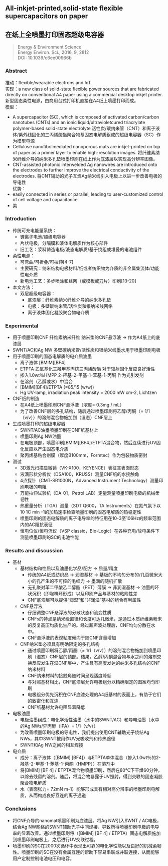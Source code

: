 ## All-inkjet-printed,solid-state flexible supercapacitors on paper  
## 在纸上全喷墨打印固态超级电容器

> Energy & Environment Science    
> Energy Environ. Sci., 2016, 9, 2812  
> DOI: 10.1039/c6ee00966b  

### Abstract
推动：flexible/wearable electrons and IoT  
实现：a new class of solid-state flexible power sources that are fabricated directly on conventional A4 paper using a commercial desktop inkjet printer.
新型固态柔性电源，由商用台式打印机直接在A4纸上喷墨打印而成。  
模型：
- A supercapacitor (SC), which is composed of activated carbon/carbon nanotubes (CNTs) and an ionic liquid/ultravioletcured triacrylate polymer-based solid-state electrolyte
活性炭/碳纳米管（CNT）和离子液体/紫外线固化的三丙烯酸酯聚合物基固态电解质组成的超级电容器（SC）作为模型电源  
- Cellulose nanofibrilmediated nanoporous mats are inkjet-printed on top of paper as a primer layer to enable high-resolution images.
将纤维素纳米纤维介导的纳米多孔垫喷墨印刷在纸上作为底漆层以实现高分辨率图像。
- CNT-assisted photonic interwelded Ag nanowires are introduced onto the electrodes to further improve the electrical conductivity of the electrodes.
将CNT辅助的光子互焊Ag纳米线引入电极上以进一步改善电极的导电性  
优势：
- easily connected in series or parallel, leading to user-customized control of cell voltage and capacitance
- 美

### Introduction

- 传统可充电能量系统：
  - 锂离子电池/超级电容器
  - 片状电极，分隔膜和液体电解质作为核心部件
  - 旧工艺：浆料铸造电极/液态电解质/基于绕组或堆叠的电池组件
- 柔性电源：
  - 可弯曲/可折叠/可拉伸[4-7]
  - 主要研究：纳米结构电极材料/纸或者纺织物为介质的非金属集流体/功能性电介质
  - 新电池工艺：多步喷涂和丝网（或模板或刀片）印刷[13-20]
- 本文方法：
  - 双层超级电容器：
    - 底漆层：纤维素纳米纤维介导的纳米多孔垫
    - 电极：多壁碳纳米管/活性炭和银纳米线网络
    - 离子液体固化凝胶聚合物电介质

### Experimental

- 用于喷墨印刷CNF 纤维素纳米纤维 纳米垫的CNF悬浮液 -> 作为A4纸上的底漆层
- SWNT/AC和Ag NW 多壁碳纳米管/活性炭和银纳米线墨水用于喷墨印刷电极
- 用于喷墨印刷的固态电解质的电介质油墨
  - 离子液体 [BMIM][BF4]
  - ETPTA 乙氧基化三羟甲基丙烷三丙烯酸酯 对于辐射固化反应良好活性
  - 掺入1.0wt％HMPP 2-羟基-2-甲基-1-苯基-1-丙酮 作为光引发剂
  - 在溶剂（乙醇或水）中混合
  - [BMIM][BF4]/ETPTA (=85/15 (w/w))
  - Hg UV-lamp, irradiation peak intensity = 2000 mW cm-2, Lichtzen
- CNF纸的制造
  - 在A4纸上喷墨印刷CNF悬浮液（浓度= 0.3mg / mL）
  - 为了改善CNF层的多孔结构，随后通过喷墨印刷将乙醇/丙酮（= 1/1（v/v））的溶剂混合物施加到（湿态）CNF层上
- 生成喷墨打印的超级电容器
  - SWNT/AC油墨喷墨印刷在CNF纸基材上
  - 喷墨印刷Ag NW油墨
  - 在电极顶部，喷墨印刷[BMIM][BF4]/ETPTA混合物，然后连续进行UV固化反应以产生固态电介质
  - 聚丙烯基粘合剂膜（厚度B100mm，Formtec）作为包装物质密封
- 测试
  - 3D激光扫描显微镜（VK-X100，KEYENCE）表征其表面形态
  - 液滴形状分析仪（DSA100，KRUSS）测量CNF纸的水接触角
  - 4点探针（CMT-SR1000N，Advanced Instrument Technology）测量印刷电极的电阻
  - 万能拉伸试验机（DA-01，Petrol LAB）定量测量喷墨印刷电极的机械柔韧性
  - 热重量分析（TGA）测量（SDT Q600，TA Instruments）在氮气氛下以10 1C min -1的加热速率检查喷墨印刷的固态电解质的热稳定性
  - 喷墨印刷的固态电解质的离子电导率的特征用在10-3至106Hz的频率范围内的AC阻抗表征
  - 恒电位仪/恒电流仪（VSP classic，Bio-Logic）在各种充电/放电条件下测量喷墨印刷的SC的电池性能

### Results and discussion

- 基材
  - 基材结构和性质以及油墨化学品/配方 -> 质量/精度
    - 传统的A4纸或纺织品 -> 润湿基材 -> 基板的不均匀分布的/几百微米大小的孔产生的不可控的毛细力 -> 墨滴的随机扩散
    - 无孔聚对苯二甲酸乙二醇酯（PET）薄膜 -> 非润湿基材 -> 油墨的环状沉积（即咖啡环形成）以及印刷产品与基材的粘附性差
    - CNF底漆层可以提供“润湿”和“非润湿”基材的组合有利属性
  - CNF悬浮液
    - 仔细调整CNF悬浮液的分散状态和流变性质
    - CNFs的特点是纳米级直径和长度可达几微米，是通过木质纤维素粉末的反复高压均质化生产的。经过超声波处理后，CNF均匀分散在水中。
    - CNF悬浮液的表观粘度倾向于随CNF含量增加
  - CNF纳米垫必须具有明确限定的多孔结构
    - 通过喷墨印刷将乙醇/丙酮（= 1/1（v/v））的溶剂混合物施加到喷墨印刷（湿态）CNF层的顶部。结果，乙醇/丙酮混合物与水之间的溶剂交换反应发生在湿CNF层中，产生具有高度发达的纳米多孔结构的CNF纳米材料
    - CNF纳米材料的接触角随时间呈现适度降低
    - 与对照基材相比，CNF底漆层允许电极组分以精确限定的图案均匀印刷
    - 电极组分优先沉积在CNF底漆处理的A4纸基材的表面上，有助于它们的致密化和互连
    - CNF纸基材允许电阻显着降低
- 电极油墨
  - 电极油墨组成：电化学活性油墨（水中的SWNT/AC）和导电油墨（水中的Ag NWs/异丙醇（IPA）= 1/1（v/v））
  - 为改善喷墨印刷电极的导电性，我们提出使用CNT辅助光子烧结Ag NWs，其中SWNT被用作UV光吸收剂和传热途径
  - SWNT和Ag NW之间的相互焊接
- 电介质
  - 成分：离子液体（[BMIM] [BF4]）与ETPTA单体混合（掺入1.0wt％的2-羟基-2-甲基-1-苯基-1-丙酮（HMPP））在溶剂中
  - 将[BMIM] [BF 4] / ETPTA混合物喷墨印刷，然后在80℃下干燥60分钟，以除去残留的溶剂。随后，将混合物暴露于UV照射，得到交联的固态凝胶聚合物电解质
  - 水（表面张力= 72mN m-1）能够形成具有相对高分辨率的喷墨印刷电解质，从而构成良好互连的离子通道

### Conclusions
- 将CNF介导的nanomat喷墨印刷为底漆层。将Ag NW引入SWNT / AC电极，结合Ag NW网络的SWNT辅助光子中间焊接，导致所得喷墨印刷电极的电导率的显着改善。通过喷墨印刷将（[BMIM] [BF 4] / ETPTA）固态电解质施加到喷墨印刷电极上，之后进行UV交联过程。
- 喷墨印刷的SC在2000次循环中表现出可靠的电化学性能以及良好的机械柔韧性。喷墨印刷的SC在没有金属互连的帮助下容易串联或并联连接，从而能够用户定制控制电池电压和电容。